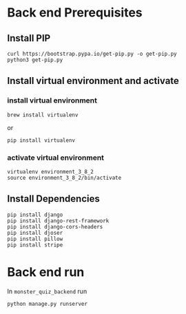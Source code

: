 # Back end Prerequisites

## Install PIP
```
curl https://bootstrap.pypa.io/get-pip.py -o get-pip.py
python3 get-pip.py
```

## Install virtual environment and activate
### install virtual environment
```
brew install virtualenv
```
or 
```
pip install virtualenv
```
### activate virtual environment
```
virtualenv environment_3_8_2
source environment_3_8_2/bin/activate
```

## Install Dependencies
```
pip install django
pip install django-rest-framework
pip install django-cors-headers
pip install djoser
pip install pillow    
pip install stripe
```

# Back end run
In `monster_quiz_backend` run
```
python manage.py runserver
```
